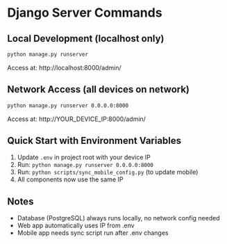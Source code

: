 # Django Server Commands

## Local Development (localhost only)
```bash
python manage.py runserver
```
Access at: http://localhost:8000/admin/

## Network Access (all devices on network)
```bash
python manage.py runserver 0.0.0.0:8000
```
Access at: http://YOUR_DEVICE_IP:8000/admin/

## Quick Start with Environment Variables
1. Update `.env` in project root with your device IP
2. Run: `python manage.py runserver 0.0.0.0:8000`
3. Run: `python scripts/sync_mobile_config.py` (to update mobile)
4. All components now use the same IP

## Notes
- Database (PostgreSQL) always runs locally, no network config needed
- Web app automatically uses IP from .env
- Mobile app needs sync script run after .env changes

